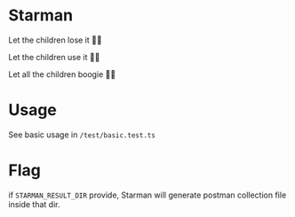 # Starman

Let the children lose it 🧒🏼

Let the children use it 🧒🏻

Let all the children boogie 🧒🏽


# Usage
See basic usage in `/test/basic.test.ts`


# Flag
if `STARMAN_RESULT_DIR` provide, Starman will generate postman collection file inside that dir.